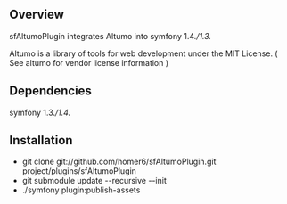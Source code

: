 Overview
------------
sfAltumoPlugin integrates Altumo into symfony 1.4.*/1.3.*


Altumo is a library of tools for web development under the MIT License. ( See altumo for vendor license information )


Dependencies
------------
symfony 1.3.*/1.4.*


Installation
------------

  - git clone git://github.com/homer6/sfAltumoPlugin.git project/plugins/sfAltumoPlugin
  - git submodule update --recursive --init
  - ./symfony plugin:publish-assets
